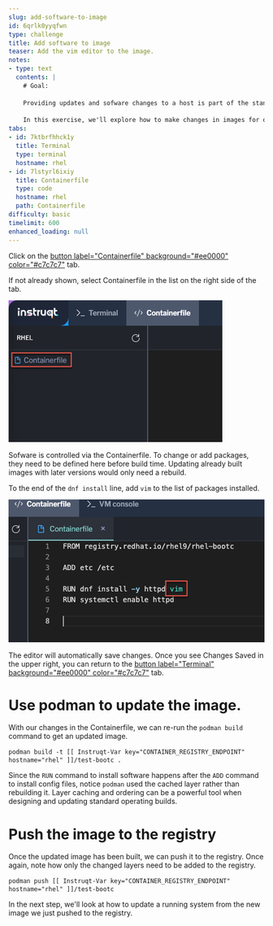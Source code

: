 ```yaml
---
slug: add-software-to-image
id: 6qrlk0yyqfwn
type: challenge
title: Add software to image
teaser: Add the vim editor to the image.
notes:
- type: text
  contents: |
    # Goal:

    Providing updates and sofware changes to a host is part of the standard life cycle. It can be even more common during the design part of our standar operating environments. This process is where image mode hosts deviate the most from typical package based hosts.

    In this exercise, we'll explore how to make changes in images for our hosts to use.
tabs:
- id: 7ktbrfhhck1y
  title: Terminal
  type: terminal
  hostname: rhel
- id: 7lstyrl6ixiy
  title: Containerfile
  type: code
  hostname: rhel
  path: Containerfile
difficulty: basic
timelimit: 600
enhanced_loading: null
---
```


Click on the [button label="Containerfile" background="#ee0000" color="#c7c7c7"](tab-1) tab.

If not already shown, select Containerfile in the list on the right side of the tab.

![](../assets/containerfile_scripteditor.png)

Sofware is controlled via the Containerfile. To change or add packages, they need to be defined here before build time. Updating already built images with later versions would only need a rebuild.

To the end of the `dnf install` line, add `vim` to the list of packages installed.

![](../assets/containerfile_add_vim.png)

The editor will automatically save changes. Once you see Changes Saved in the upper right, you can return to the [button label="Terminal" background="#ee0000" color="#c7c7c7"](tab-0) tab.

Use podman to update the image.
===
With our changes in the Containerfile, we can re-run the `podman build` command to get an updated image.

```bash,run
podman build -t [[ Instruqt-Var key="CONTAINER_REGISTRY_ENDPOINT" hostname="rhel" ]]/test-bootc .
```

Since the `RUN` command to install software happens after the `ADD` command to install config files, notice `podman` used the cached layer rather than rebuilding it. Layer caching and ordering can be a powerful tool when designing and updating standard operating builds.


Push the image to the registry
===

Once the updated image has been built, we can push it to the registry. Once again, note how only the changed layers need to be added to the registry.

```bash,run
podman push [[ Instruqt-Var key="CONTAINER_REGISTRY_ENDPOINT" hostname="rhel" ]]/test-bootc
```

In the next step, we'll look at how to update a running system from the new image we just pushed to the registry.
